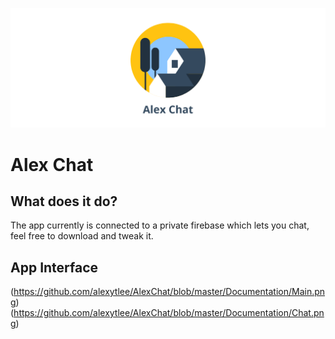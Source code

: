 ![Alex Chat](https://github.com/alexytlee/AlexChat/blob/master/Documentation/alexchat.png)

# Alex Chat

## What does it do?
The app currently is connected to a private firebase which lets you chat, feel free to download and tweak it.


## App Interface
(https://github.com/alexytlee/AlexChat/blob/master/Documentation/Main.png)
(https://github.com/alexytlee/AlexChat/blob/master/Documentation/Chat.png)
